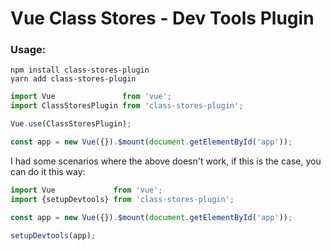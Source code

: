 # Vue Class Stores - Dev Tools Plugin

### Usage:

```shell
npm install class-stores-plugin
yarn add class-stores-plugin
```

```javascript
import Vue               from 'vue';
import ClassStoresPlugin from 'class-stores-plugin';

Vue.use(ClassStoresPlugin);

const app = new Vue({}).$mount(document.getElementById('app'));
```

I had some scenarios where the above doesn't work, if this is the case, you can do it this way:

```javascript
import Vue             from 'vue';
import {setupDevtools} from 'class-stores-plugin';

const app = new Vue({}).$mount(document.getElementById('app'));

setupDevtools(app);
```
